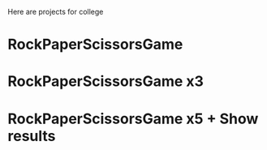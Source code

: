Here are projects for college

# RockPaperScissorsGame
# RockPaperScissorsGame x3
# RockPaperScissorsGame x5 + Show results

